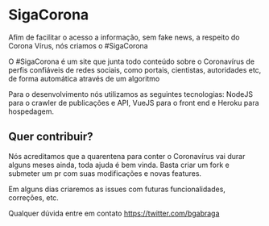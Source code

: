 # SigaCorona

Afim de facilitar o acesso a informação, sem fake news, a respeito do Corona Vírus, nós criamos o #SigaCorona

O #SigaCorona é um site que junta todo conteúdo sobre o Coronavírus de perfis confiáveis de redes sociais, como portais, cientistas, autoridades etc, de forma automática através de um algoritmo 

Para o desenvolvimento nós utilizamos as seguintes tecnologias: NodeJS para o crawler de publicações e API, VueJS para o front end e Heroku para hospedagem.

## Quer contribuir?

Nós acreditamos que a quarentena para conter o Coronavírus vai durar alguns meses ainda, toda ajuda é bem vinda. Basta criar um fork e submeter um pr com suas modificações e novas features.

Em alguns dias criaremos as issues com futuras funcionalidades, correções, etc.

Qualquer dúvida entre em contato
https://twitter.com/bgabraga
